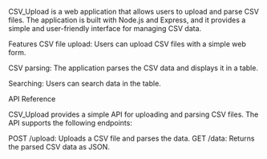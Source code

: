 CSV_Upload is a web application that allows users to upload and parse CSV files. The application is built with Node.js and Express, and it provides a simple and user-friendly interface for managing CSV data.


Features
CSV file upload: Users can upload CSV files with a simple web form.

CSV parsing: The application parses the CSV data and displays it in a table.

Searching: Users can search data in the table.

API Reference

CSV_Upload provides a simple API for uploading and parsing CSV files. The API supports the following endpoints:

POST /upload: Uploads a CSV file and parses the data.
GET /data: Returns the parsed CSV data as JSON.
